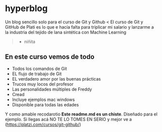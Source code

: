 # hyperblog
Un blog sencillo solo para el curso de Git y Github
< El curso de Git y GitHub de Plati es lo que e hacía falta para triplicar mi salario y lanzarme a la industria del tejido de lana sintética con Machine Learning
> - niñita

## En este curso vemos de todo
* Todos los comandos de Git
* EL flujo de trabajo de Git
* EL verdadero amor por las buenas prácticas
* Trucos muy locos del profesor
* Las personalidades múltiples de Freddy 
* Cread
* Incluye ejemplos mac windows
* Disponible para todas las edades

Y como amable recodarotio **Este readme.md es un chiste**. Diseñado para el ejemplo. Si llegas acá NO TE LO TOMES EN SERIO y mejor ve a (https://platzi.com/cursos/git-github/)
